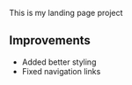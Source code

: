This is my landing page project





## Improvements
- Added better styling
- Fixed navigation links
